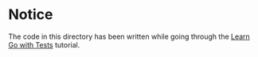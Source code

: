 # Notice

The code in this directory has been written while going through the [Learn Go with Tests](https://quii.gitbook.io/learn-go-with-tests/) tutorial.
